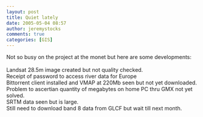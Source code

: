 ```yaml
---
layout: post
title: Quiet lately
date: 2005-05-04 08:57
author: jeremystocks
comments: true
categories: [GIS]
---
```

Not so busy on the project at the monet but here are some developments:<br /><br />Landsat 28.5m image created but not quality checked.<br />Receipt of password to access river data for Europe<br />Bittorrent client installed and VMAP at 220Mb seen but not yet downloaded.<br />Problem to ascertian quantity of megabytes on home PC thru GMX not yet solved.<br />SRTM data seen but is large.<br />Still need to download band 8 data from GLCF but wait till next month.
